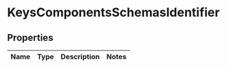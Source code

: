 # KeysComponentsSchemasIdentifier

## Properties
Name | Type | Description | Notes
------------ | ------------- | ------------- | -------------
